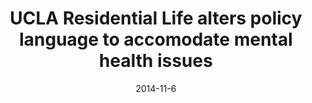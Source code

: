 ---
layout: post
title:  "UCLA Residential Life alters policy language to accomodate mental health issues"
date:   2014-11-6 
link: http://dailybruin.com/2014/11/06/orl-alters-policy-language-to-accomodate-mental-health-issues/
type: link
---